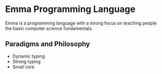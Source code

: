 # Emma Programming Language

Emma is a programming language with a strong focus on teaching people the basic computer science fundamentals.

## Paradigms and Philosophy

* Dynamic typing
* Strong typing
* Small core

